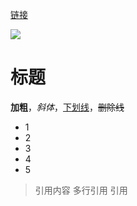 
[链接](https://zhuanlan.zhihu.com/p/69815302)

![](https://img.nga.178.com/attachments/mon_202107/06/7nQ2o-ej4uK3S14-14.png)

# 标题

**加粗**，*斜体*，<u>下划线</u>，~~删除线~~

- 1
- 2
- 3
- 4
- 5

> 引用内容
> 多行引用
> 引用